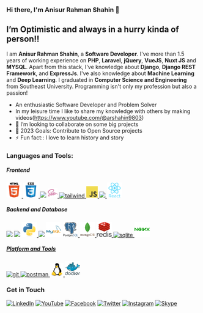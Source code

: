 ### Hi there, I'm Anisur Rahman Shahin 👋

## I’m Optimistic and always in a hurry kinda of person!!

I am **Anisur Rahman Shahin**, a **Software Developer**. I've more than 1.5 years of working experience on **PHP**, **Laravel**, **jQuery**, **VueJS**, **Nuxt JS** and **MYSQL**. Apart from this stack, I've knowledge about **Django**, **Django REST Framework**, and **ExpressJs**. I've also knowledge about **Machine Learning** and **Deep Learning**. I graduated in **Computer Science and Engineering** from Southeast University. Programming isn't only my profession but also a passion!
- An enthusiastic Software Developer and Problem Solver
- In my leisure time I like to share my knowledge with others by making videos(https://www.youtube.com/@arshahin9803)
- 👯 I’m looking to collaborate on some big projects
- 🥅 2023 Goals: Contribute to Open Source projects
- ⚡ Fun fact:: I love to learn history and story




### Languages and Tools:
##### Frontend 
<a href="https://www.w3.org/html/" target="_blank" rel="noreferrer"> <img src="https://raw.githubusercontent.com/devicons/devicon/master/icons/html5/html5-original-wordmark.svg" alt="html5" width="40" height="40" /> </a>
<a href="https://www.w3schools.com/css/" target="_blank" rel="noreferrer"> <img src="https://raw.githubusercontent.com/devicons/devicon/master/icons/css3/css3-original-wordmark.svg" alt="css3" width="40" height="40" /> </a>
<img height="30" src="https://getbootstrap.com/docs/5.3/assets/img/favicons/favicon-32x32.png"> 
<a href="https://sass-lang.com" target="_blank"> <img src="https://raw.githubusercontent.com/devicons/devicon/master/icons/sass/sass-original.svg" alt="sass" width="26px"/> </a> <a href="https://tailwindcss.com/" target="_blank"> <img src="https://www.vectorlogo.zone/logos/tailwindcss/tailwindcss-icon.svg" alt="tailwind" width="26px"/>
<img height="30" src="https://raw.githubusercontent.com/github/explore/80688e429a7d4ef2fca1e82350fe8e3517d3494d/topics/javascript/javascript.png">
<img height="30" src="https://vuejs.org/images/logo.png"> 
<a href="https://reactjs.org/" target="_blank" rel="noreferrer"> <img src="https://raw.githubusercontent.com/devicons/devicon/master/icons/react/react-original-wordmark.svg" alt="react" width="40" height="40" /> </a>

##### Backend and Database
<a><img height="30" src="https://www.php.net/favicon.ico"></a>
<a><img height="30" src="https://laravel.com/img/favicon/favicon.ico"></a>
<a href="https://www.python.org" target="_blank" rel="noreferrer"> <img src="https://raw.githubusercontent.com/devicons/devicon/master/icons/python/python-original.svg" alt="python" width="40" height="40" /> </a>
<a><img src="https://static.djangoproject.com/img/icon-touch.e4872c4da341.png" height="30"><a href="https://www.mysql.com/" target="_blank" rel="noreferrer"></a>
<a><img src="https://raw.githubusercontent.com/devicons/devicon/master/icons/mysql/mysql-original-wordmark.svg" alt="mysql" width="40" height="40" /></a>
<a href="https://www.postgresql.org" target="_blank" rel="noreferrer"> <img src="https://raw.githubusercontent.com/devicons/devicon/master/icons/postgresql/postgresql-original-wordmark.svg" alt="postgresql" width="40" height="40" /> </a>
<a href="https://www.mongodb.com/" target="_blank" rel="noreferrer"> <img src="https://raw.githubusercontent.com/devicons/devicon/master/icons/mongodb/mongodb-original-wordmark.svg" alt="mongodb" width="40" height="40" /> </a>
<a href="https://redis.io" target="_blank" rel="noreferrer"> <img src="https://raw.githubusercontent.com/devicons/devicon/master/icons/redis/redis-original-wordmark.svg" alt="redis" width="40" height="40" /> </a>
<a href="https://www.sqlite.org/" target="_blank" rel="noreferrer"> <img src="https://www.vectorlogo.zone/logos/sqlite/sqlite-icon.svg" alt="sqlite" width="40" height="40" /> </a>
<a href="https://www.nginx.com" target="_blank" rel="noreferrer"> <img src="https://raw.githubusercontent.com/devicons/devicon/master/icons/nginx/nginx-original.svg" alt="nginx" width="40" height="40" /> 


##### Platform and Tools
</a>
<a href="https://git-scm.com/" target="_blank" rel="noreferrer"> <img src="https://www.vectorlogo.zone/logos/git-scm/git-scm-icon.svg" alt="git"  height="35" /> </a><a href="https://postman.com" target="_blank" rel="noreferrer"> <img src="https://www.vectorlogo.zone/logos/getpostman/getpostman-icon.svg" alt="postman"  height="35" /> </a>
<a href="https://www.linux.org/" target="_blank" rel="noreferrer"> <img src="https://raw.githubusercontent.com/devicons/devicon/master/icons/linux/linux-original.svg" alt="linux"  height="35" /> </a><a href="https://www.docker.com/" target="_blank" rel="noreferrer"> <img src="https://raw.githubusercontent.com/devicons/devicon/master/icons/docker/docker-original-wordmark.svg" alt="docker" width="40" height="40" /> </a>









### Get in Touch




[![LinkedIn](https://img.shields.io/badge/linkedin-0A66C2.svg?&style=for-the-badge&logo=linkedin&logoColor=white)](https://www.linkedin.com/in/arshahin)
[![YouTube](https://img.shields.io/badge/youtube-CD201F.svg?&style=for-the-badge&logo=youtube&logoColor=white)](https://www.youtube.com/@arshahin9803)
[![Facebook](https://img.shields.io/badge/facebook-1877F2.svg?&style=for-the-badge&logo=facebook&logoColor=white)](https://www.facebook.com/arshahin201)
[![Twitter](https://img.shields.io/badge/twitter-1DA1F2.svg?&style=for-the-badge&logo=twitter&logoColor=white)](https://twitter.com/ar_shahin201)
[![Instagram](https://img.shields.io/badge/instagram-E4405F.svg?&style=for-the-badge&logo=instagram&logoColor=white)](https://www.instagram.com/anisur_rahaman_shahin/)
[![Skype](https://img.shields.io/badge/skype-00AFF0.svg?&style=for-the-badge&logo=skype&logoColor=white)](https://join.skype.com/invite/FFyM0oiUD1AI)
